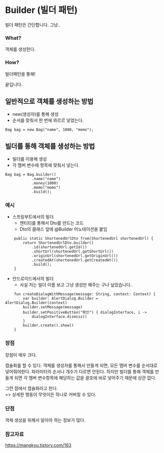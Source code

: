 # Builder (빌더 패턴)
빌더 패턴은 간단합니다. 그냥..
### What?
객체를 생성한다.

### How?
빌더패턴을 통해!

끝입니다.

## 일반적으로 객체를 생성하는 방법


- new(생성자)를 통해 생성
- 순서를 맞춰서 한 번에 와르르 넣었는다.
```
Bag bag = new Bag("name", 1000, "memo");
```






## 빌더를 통해 객체를 생성하는 방법

- 빌더를 이용해 생성
- 각 멤버 변수에 항목에 맞춰서 넣는다.
```
Bag bag = Bag.builder()
        	.name("name")
            .money(1000)
            .memo("memo")
            .build();
```


### 예시
- 스프링부트에서의 빌더
	- 엔티티를 통해서 Dto를 만드는 코드
	- Dto의 클래스 앞에 @Builder 어노테이션을 붙임
```
    public static ShortenedUrlDto from(ShortenedUrl shortenedUrl) {
        return ShortenedUrlDto.builder()
            .id(shortenedUrl.getId())
            .shortUrl(shortenedUrl.getShortUrl())
            .originUrl(shortenedUrl.getOriginUrl())
            .createdAt(shortenedUrl.getCreatedAt())
            .build();
    }
```



- 안드로이드에서의 빌더
	- 사실 저는 빌더 이름 보고 그냥 생성만 해주는 구나 싶었습니다..

```
    fun createDialogWithMessage(message: String, context: Context) {
        var builder: AlertDialog.Builder = AlertDialog.Builder(context)
        builder.setMessage(message)
        builder.setPositiveButton("확인") { dialogInterface, i ->
            dialogInterface.dismiss()
        }
        builder.create().show()
    }
```



### 장점
장점이 매우 크다.

캡슐화를 할 수 있다. 객체를 생성자를 통해서 만들게 되면, 모든 멤버 변수를 순서대로 넣어줘야한다. 파라미터의 순서나 개수가 다르면 안된다. 하지만 빌더를 통해 객체를 만들게 되면 각 멤버 변수항목에 해당하는 값을 괄호에 바로 넣어주기 때문에 상관 없다. 

그런 점에서 캡슐화라고 한다.   
=> 상세한 행동이 무엇이든 하나로 커버칠 수 있다. 


### 단점



객체 생성을 위해서 알아야 하는 정보가 많다.


### 참고자료
https://mangkyu.tistory.com/163 
